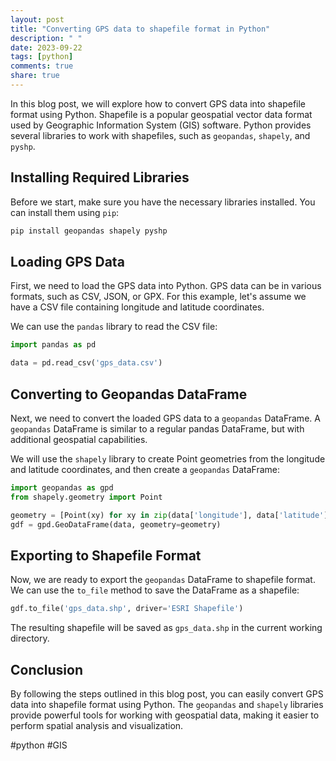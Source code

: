 ```yaml
---
layout: post
title: "Converting GPS data to shapefile format in Python"
description: " "
date: 2023-09-22
tags: [python]
comments: true
share: true
---
```


In this blog post, we will explore how to convert GPS data into shapefile format using Python. Shapefile is a popular geospatial vector data format used by Geographic Information System (GIS) software. Python provides several libraries to work with shapefiles, such as `geopandas`, `shapely`, and `pyshp`.

## Installing Required Libraries
Before we start, make sure you have the necessary libraries installed. You can install them using `pip`:

```python
pip install geopandas shapely pyshp
```

## Loading GPS Data
First, we need to load the GPS data into Python. GPS data can be in various formats, such as CSV, JSON, or GPX. For this example, let's assume we have a CSV file containing longitude and latitude coordinates.

We can use the `pandas` library to read the CSV file:

```python
import pandas as pd

data = pd.read_csv('gps_data.csv')
```

## Converting to Geopandas DataFrame
Next, we need to convert the loaded GPS data to a `geopandas` DataFrame. A `geopandas` DataFrame is similar to a regular pandas DataFrame, but with additional geospatial capabilities.

We will use the `shapely` library to create Point geometries from the longitude and latitude coordinates, and then create a `geopandas` DataFrame:

```python
import geopandas as gpd
from shapely.geometry import Point

geometry = [Point(xy) for xy in zip(data['longitude'], data['latitude'])]
gdf = gpd.GeoDataFrame(data, geometry=geometry)
```

## Exporting to Shapefile Format
Now, we are ready to export the `geopandas` DataFrame to shapefile format. We can use the `to_file` method to save the DataFrame as a shapefile:

```python
gdf.to_file('gps_data.shp', driver='ESRI Shapefile')
```

The resulting shapefile will be saved as `gps_data.shp` in the current working directory.

## Conclusion
By following the steps outlined in this blog post, you can easily convert GPS data into shapefile format using Python. The `geopandas` and `shapely` libraries provide powerful tools for working with geospatial data, making it easier to perform spatial analysis and visualization.

#python #GIS